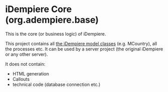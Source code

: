 # iDempiere Core (org.adempiere.base)
This is the core (or business logic) of iDempiere.

This project contains all [the iDempiere model classes](https://github.com/iDempiere-micro/org.adempiere.base/tree/master/src/java/org/compiere/model) (e.g. MCountry), all the processes etc.
It can be used by a server project (the original iDempiere or any other server).

It does not contain:
- HTML generation
- Callouts
- technical code (database connection etc.)

